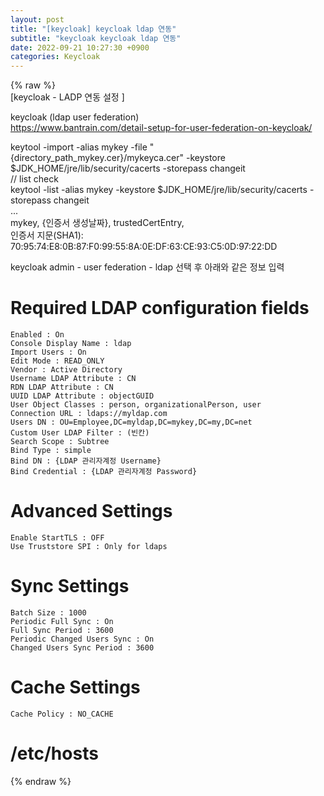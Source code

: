 ```yaml
---  
layout: post  
title: "[keycloak] keycloak ldap 연동"  
subtitle: "keycloak keycloak ldap 연동"  
date: 2022-09-21 10:27:30 +0900  
categories: Keycloak  
---  
```

{% raw %}  
[keycloak - LADP 연동 설정 ]  
  
keycloak (ldap user federation)  
	https://www.bantrain.com/detail-setup-for-user-federation-on-keycloak/  
  
keytool -import -alias mykey -file "{directory_path_mykey.cer}/mykeyca.cer" -keystore $JDK_HOME/jre/lib/security/cacerts -storepass changeit  
// list check  
keytool -list -alias mykey -keystore $JDK_HOME/jre/lib/security/cacerts -storepass changeit  
...  
mykey, {인증서 생성날짜}, trustedCertEntry,  
인증서 지문(SHA1): 70:95:74:E8:0B:87:F0:99:55:8A:0E:DF:63:CE:93:C5:0D:97:22:DD  
  
keycloak admin - user federation - ldap 선택 후 아래와 같은 정보 입력  
  
# Required LDAP configuration fields  
	Enabled : On  
	Console Display Name : ldap  
	Import Users : On  
	Edit Mode : READ_ONLY  
	Vendor : Active Directory  
	Username LDAP Attribute : CN  
	RDN LDAP Attribute : CN  
	UUID LDAP Attribute : objectGUID  
	User Object Classes : person, organizationalPerson, user  
	Connection URL : ldaps://myldap.com  
	Users DN : OU=Employee,DC=myldap,DC=mykey,DC=my,DC=net  
	Custom User LDAP Filter : (빈칸)  
	Search Scope : Subtree  
	Bind Type : simple  
	Bind DN : {LDAP 관리자계정 Username}  
	Bind Credential : {LDAP 관리자계정 Password}  
  
  
# Advanced Settings  
	Enable StartTLS : OFF  
	Use Truststore SPI : Only for ldaps  
  
  
# Sync Settings  
	Batch Size : 1000  
	Periodic Full Sync : On  
	Full Sync Period : 3600  
	Periodic Changed Users Sync : On  
	Changed Users Sync Period : 3600  
  
# Cache Settings  
	Cache Policy : NO_CACHE  
  
# /etc/hosts  
{% endraw %}